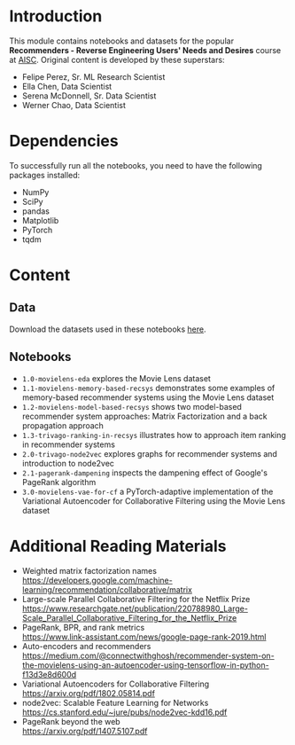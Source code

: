 # Introduction
This module contains notebooks and datasets for the popular **Recommenders - Reverse Engineering Users' Needs and Desires** course at [AISC](https://ai.science/). Original content is developed by these superstars:
- Felipe Perez, Sr. ML Research Scientist
- Ella Chen, Data Scientist
- Serena McDonnell, Sr. Data Scientist
- Werner Chao, Data Scientist

# Dependencies

To successfully run all the notebooks, you need to have the following packages installed:

- NumPy
- SciPy
- pandas
- Matplotlib
- PyTorch
- tqdm

# Content

## Data

Download the datasets used in these notebooks [here](https://drive.google.com/drive/folders/10OGTBbEVyX3YjFPX_kOjWF8FpwqvARr5?usp=sharing).

## Notebooks

- `1.0-movielens-eda` explores the Movie Lens dataset
- `1.1-movielens-memory-based-recsys` demonstrates some examples of memory-based recommender systems using the Movie Lens dataset
- `1.2-movielens-model-based-recsys` shows two model-based recommender system approaches: Matrix Factorization and a back propagation approach
- `1.3-trivago-ranking-in-recsys` illustrates how to approach item ranking in recommender systems
- `2.0-trivago-node2vec` explores graphs for recommender systems and introduction to node2vec
- `2.1-pagerank-dampening` inspects the dampening effect of Google's PageRank algorithm
- `3.0-movielens-vae-for-cf` a PyTorch-adaptive implementation of the Variational Autoencoder for Collaborative Filtering using the Movie Lens dataset

# Additional Reading Materials
- Weighted matrix factorization names  
    https://developers.google.com/machine-learning/recommendation/collaborative/matrix
- Large-scale Parallel Collaborative Filtering for the Netflix Prize  
    https://www.researchgate.net/publication/220788980_Large-Scale_Parallel_Collaborative_Filtering_for_the_Netflix_Prize
- PageRank, BPR, and rank metrics  
    https://www.link-assistant.com/news/google-page-rank-2019.html
- Auto-encoders and recommenders  
     https://medium.com/@connectwithghosh/recommender-system-on-the-movielens-using-an-autoencoder-using-tensorflow-in-python-f13d3e8d600d
- Variational Autoencoders for Collaborative Filtering  
    https://arxiv.org/pdf/1802.05814.pdf
- node2vec: Scalable Feature Learning for Networks  
    https://cs.stanford.edu/~jure/pubs/node2vec-kdd16.pdf
- PageRank beyond the web  
    https://arxiv.org/pdf/1407.5107.pdf
